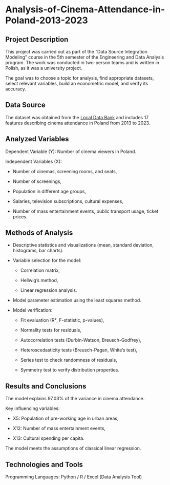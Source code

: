# Analysis-of-Cinema-Attendance-in-Poland-2013-2023

## Project Description

This project was carried out as part of the “Data Source Integration Modeling” course in the 5th semester of the Engineering and Data Analysis program. The work was conducted in two-person teams and is written in Polish, as it was a university project.

The goal was to choose a topic for analysis, find appropriate datasets, select relevant variables, build an econometric model, and verify its accuracy.

## Data Source

The dataset was obtained from the [Local Data Bank](https://bdl.stat.gov.pl) and includes 17 features describing cinema attendance in Poland from 2013 to 2023.

## Analyzed Variables

Dependent Variable (Y): Number of cinema viewers in Poland.

Independent Variables (X):

* Number of cinemas, screening rooms, and seats,

* Number of screenings,

* Population in different age groups,

* Salaries, television subscriptions, cultural expenses,

* Number of mass entertainment events, public transport usage, ticket prices.

## Methods of Analysis

* Descriptive statistics and visualizations (mean, standard deviation, histograms, bar charts).

* Variable selection for the model:

  * Correlation matrix,

  * Hellwig’s method,

  * Linear regression analysis.

* Model parameter estimation using the least squares method.

* Model verification:

  * Fit evaluation (R², F-statistic, p-values),

  * Normality tests for residuals,

  * Autocorrelation tests (Durbin-Watson, Breusch-Godfrey),

  * Heteroscedasticity tests (Breusch-Pagan, White’s test),

  * Series test to check randomness of residuals,

  * Symmetry test to verify distribution properties.

## Results and Conclusions

The model explains 97.03% of the variance in cinema attendance.

Key influencing variables:

* X5: Population of pre-working age in urban areas,

* X12: Number of mass entertainment events,

* X13: Cultural spending per capita.

The model meets the assumptions of classical linear regression.

## Technologies and Tools

Programming Languages: Python / R / Excel (Data Analysis Tool)
